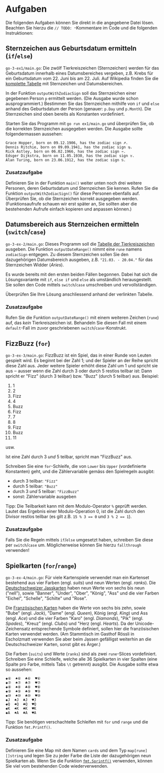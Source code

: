 # Aufgaben

Die folgenden Aufgaben können Sie direkt in die angegebene Datei lösen. Beachten
Sie hierzu die `// TODO: `-Kommentare im Code und die folgenden Instruktionen:

## Sternzeichen aus Geburtsdatum ermitteln (`if`/`else`)

`go-3-ex1/main.go`: Die zwölf Tierkreiszeichen (Sternzeichen) werden für das
Geburtsdatum innerhalb eines Datumsbereiches vergeben, z.B. Krebs für ein
Geburtsdatum vom 22. Juni bis am 22. Juli. Auf Wikipedia finden Sie die
[komplette Tabelle](https://de.wikipedia.org/wiki/Tierkreiszeichen#Die_zw%C3%B6lf_Tierkreiszeichen_des_Zodiaks)
mit Sternzeichen und Datumsbereichen.

In der Funktion `outputWithZodiacSign` soll das Sternzeichen einer gegebenen
Person `p` ermittelt werden. (Die Ausgabe wurde schon ausprogrammiert.)
Bestimmen Sie das Sternzeichen mithilfe von `if` und `else` anhand des
Geburtsdatum der Person (genauer: `p.Day` und `p.Month`). Die Sternzeichen sind
oben bereits als Konstanten vordefiniert.

Starten Sie das Programm mit `go run ex1/main.go` und überprüfen Sie, ob die
korrekten Sternzeichen ausgegeben werden. Die Ausgabe sollte folgendermassen
aussehen:

```
Grace Hopper, born on 09.12.1906, has the zodiac sign ♐.
Dennis Ritchie, born on 09.09.1941, has the zodiac sign ♍.
Rick Astley, born on 06.02.1966, has the zodiac sign ♒.
Edsger Dijkstra, born on 11.05.1930, has the zodiac sign ♉.
Alan Turing, born on 23.06.1912, has the zodiac sign ♋.
```

### Zusatzaufgabe

Definieren Sie in der Funktion `main()` weiter unten noch drei weitere Personen,
deren Geburtsdatum und Sternzeichen Sie kennen. Rufen Sie die Funktion
`outputWithZodiacSign()` für diese Personen ebenfalls auf. Überprüfen Sie, ob
die Sternzeichen korrekt ausgegeben werden. (Funktionsaufrufe schauen wir erst
später an, Sie sollten aber die bestehenden Aufrufe einfach kopieren und
anpassen können.)

## Datumsbereich aus Sternzeichen ermitteln (`switch`/`case`)

`go-3-ex-2/main.go`: Dieses Programm soll die [Tabelle der
Tierkreiszeichen](https://de.wikipedia.org/wiki/Tierkreiszeichen#Die_zw%C3%B6lf_Tierkreiszeichen_des_Zodiaks)
ausgeben. Die Funktion `outputDateRange()` nimmt eine `rune` namens `zodiacSign`
entgegen. Zu diesem Sternzeichen sollen Sie den dazugehörigen Datumsbereich
ausgeben, z.B. `"21.03. - 20.04."` für das Sternzeichen Widder (_Aries_).

Es wurde bereits mit den ersten beiden Fällen begonnen. Dabei hat sich die
Lösungsvariante mit `if`, `else if` und `else` als umständlich herausgestellt.
Sie sollen den Code mittels `switch`/`case` umschreiben und vervollständigen.

Überprüfen Sie Ihre Lösung anschliessend anhand der verlinkten Tabelle.

### Zusatzaufgabe

Rufen Sie die Funktion `outputDateRange()` mit einem weiteren Zeichen (`rune`)
auf, das _kein_ Tierkreiszeichen ist. Behandeln Sie diesen Fall mit einem
`default`-Fall im zuvor geschriebenen `switch`/`case`-Konstrukt.

## FizzBuzz (`for`)

`go-3-ex-3/main.go`: FizzBuzz ist ein Spiel, das in einer Runde von Leuten gespielt
wird. Es beginnt bei der Zahl 1; und der Spieler an der Reihe spricht diese Zahl
aus. Jeder weitere Spieler erhöht diese Zahl um 1 und spricht sie aus ‒ ausser
wenn die Zahl durch 3 oder durch 5 restlos teilbar ist: Dann spricht er "Fizz"
(durch 3 teilbar) bzw. "Buzz" (durch 5 teilbar) aus. Beispiel:

1. 1
2. 2
3. Fizz
4. 4
5. Buzz
6. Fizz
7. 7
8. 8
9. Fizz
10. Buzz
11. 11

usw.

Ist eine Zahl durch 3 _und_ 5 teilbar, spricht man "FizzBuzz" aus.

Schreiben Sie eine `for`-Schleife, die von `Lower` bis `Upper` (vordefinierte
Konstanten) geht, und die Zählervariable gemäss den Spielregeln ausgibt:

- durch 3 teilbar: `"Fizz"`
- durch 5 teilbar: `"Buzz"`
- durch 3 _und_ 5 teilbar: `"FizzBuzz"`
- sonst: Zählervariable ausgeben

Tipp: Die Teilbarkeit kann mit dem Modulo-Operator `%` geprüft werden. Lautet
das Ergebnis einer Modulo-Operation 0, ist die Zahl durch den Divisor restlos
teilbar (es gilt z.B. `15 % 3 == 0` und `3 % 2 == 1`).

### Zusatzaufgabe

Falls Sie die Regeln mittels `if`/`else` umgesetzt haben, schreiben Sie diese
per `switch`/`case` um. Möglicherweise können Sie hierzu `fallthrough`
verwenden!

## Spielkarten (`for`/`range`)

`go-3-ex-4/main.go`: Für viele Kartenspiele verwendet man ein Kartenset bestehend aus
vier Farben (engl. _suits_) und neun Werten (engl. _ranks_). Die
[Deutschschweizer Jasskarten](https://jassverzeichnis.ch/deutsche-jasskarten/)
haben neun Werte von sechs bis neun ("nell"), sowie "Banner", "Under", "Ober",
"König", "Ass" und die vier Farben "Eichel", "Schelle", "Schilte" und "Rose".

Die [Französischen Karten](https://jassverzeichnis.ch/das-sind-die-franzoesischen-jasskarten/)
haben die Werte von sechs bis zehn, sowie "Bube" (engl.  _Jack_), "Dame" (engl.
_Queen_), König (engl. _King_) und Ass (engl. _Ace_) und die vier Farben "Karo"
(engl. _Diamonds_), "Pik" (engl. _Spades_), "Kreuz" (engl. _Clubs_) und "Herz
(engl. _Hearts_). Da der Unicode-Zeichensatz entsprechende Symbole definiert,
sollen hier die französischen Karten verwendet werden. (Am Stammtisch im Gasthof
Rössli in Escholzmatt verwenden Sie aber beim Jassen gefälligst weiterhin an die
Deutschschweizer Karten, sonst gibt es Ärger.)

Die Farben (`suits`) und Werte (`ranks`) sind als zwei `rune`-Slices
vordefiniert. Schreiben Sie eine Schleife, welche alle 36 Spielkarten in vier
Spalten (eine Spalte pro Farbe, mittels Tabs `\t` getrennt) ausgibt. Die Ausgabe
sollte etwa so aussehen:

```
◆⑥	♠⑥	♣⑥	♥⑥	
◆⑦	♠⑦	♣⑦	♥⑦	
◆⑧	♠⑧	♣⑧	♥⑧	
◆⑨	♠⑨	♣⑨	♥⑨	
◆⑩	♠⑩	♣⑩	♥⑩	
◆J	♠J	♣J	♥J	
◆Q	♠Q	♣Q	♥Q	
◆K	♠K	♣K	♥K	
◆A	♠A	♣A	♥A	
```

Tipp: Sie benötigen verschachtelte Schleifen mit `for` und `range` und die
Funktion `fmt.Printf()`.

### Zusatzaufgabe

Definieren Sie eine Map mit dem Namen `cards` und dem Typ `map[rune][]string`
und legen Sie zu jeder Farbe die Liste der dazugehörigen neun Spielkarten ab.
Wenn Sie die Funktion [`fmt.Sprintf()`](https://pkg.go.dev/fmt#Sprintf)
verwenden, können Sie viel vom bestehenden Code wiederverwenden.
